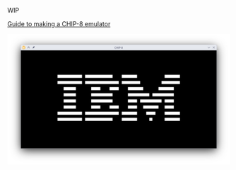 WIP


[Guide to making a CHIP-8 emulator ](https://tobiasvl.github.io/blog/write-a-chip-8-emulator/)

![IBM LOGO](assert/IBM_LOGO.png)